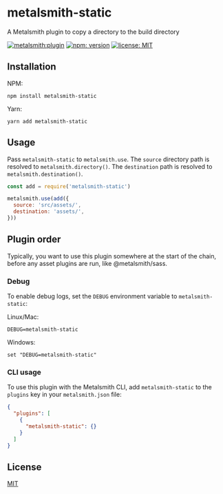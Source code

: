 # metalsmith-static

A Metalsmith plugin to copy a directory to the build directory

[![metalsmith:plugin][metalsmith-badge]][metalsmith-url]
[![npm: version][npm-badge]][npm-url]
[![license: MIT][license-badge]][license-url]

## Installation

NPM:

```
npm install metalsmith-static
```

Yarn:

```
yarn add metalsmith-static
```

## Usage

Pass `metalsmith-static` to `metalsmith.use`. The `source` directory path is resolved to `metalsmith.directory()`. The `destination` path is resolved to `metalsmith.destination()`.

```js
const add = require('metalsmith-static')

metalsmith.use(add({
  source: 'src/assets/',
  destination: 'assets/',
}))
```

## Plugin order
Typically, you want to use this plugin somewhere at the start of the chain, before any asset plugins are run, like @metalsmith/sass.

### Debug

To enable debug logs, set the `DEBUG` environment variable to `metalsmith-static`:

Linux/Mac:

```
DEBUG=metalsmith-static
```

Windows:

```
set "DEBUG=metalsmith-static"
```

### CLI usage

To use this plugin with the Metalsmith CLI, add `metalsmith-static` to the `plugins` key in your `metalsmith.json` file:

```json
{
  "plugins": [
    {
      "metalsmith-static": {}
    }
  ]
}
```

## License

[MIT](LICENSE)

[npm-badge]: https://img.shields.io/npm/v/metalsmith-static.svg
[npm-url]: https://www.npmjs.com/package/metalsmith-static
[metalsmith-badge]: https://img.shields.io/badge/metalsmith-plugin-green.svg?longCache=true
[metalsmith-url]: https://metalsmith.io
[license-badge]: https://img.shields.io/github/license/wernerglinka/metalsmith-static
[license-url]: LICENSE
